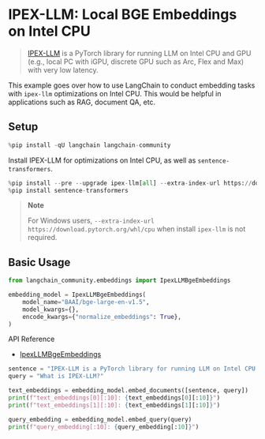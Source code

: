 # IPEX-LLM: Local BGE Embeddings on Intel CPU

> [IPEX-LLM](https://github.com/intel-analytics/ipex-llm) is a PyTorch library for running LLM on Intel CPU and GPU (e.g., local PC with iGPU, discrete GPU such as Arc, Flex and Max) with very low latency.

This example goes over how to use LangChain to conduct embedding tasks with `ipex-llm` optimizations on Intel CPU. This would be helpful in applications such as RAG, document QA, etc.

## Setup


```python
%pip install -qU langchain langchain-community
```

Install IPEX-LLM for optimizations on Intel CPU, as well as `sentence-transformers`.


```python
%pip install --pre --upgrade ipex-llm[all] --extra-index-url https://download.pytorch.org/whl/cpu
%pip install sentence-transformers
```

> **Note**
>
> For Windows users, `--extra-index-url https://download.pytorch.org/whl/cpu` when install `ipex-llm` is not required.

## Basic Usage


```python
from langchain_community.embeddings import IpexLLMBgeEmbeddings

embedding_model = IpexLLMBgeEmbeddings(
    model_name="BAAI/bge-large-en-v1.5",
    model_kwargs={},
    encode_kwargs={"normalize_embeddings": True},
)
```

API Reference
- [IpexLLMBgeEmbeddings](https://python.langchain.com/api_reference/community/embeddings/langchain_community.embeddings.ipex_llm.IpexLLMBgeEmbeddings.html)


```python
sentence = "IPEX-LLM is a PyTorch library for running LLM on Intel CPU and GPU (e.g., local PC with iGPU, discrete GPU such as Arc, Flex and Max) with very low latency."
query = "What is IPEX-LLM?"

text_embeddings = embedding_model.embed_documents([sentence, query])
print(f"text_embeddings[0][:10]: {text_embeddings[0][:10]}")
print(f"text_embeddings[1][:10]: {text_embeddings[1][:10]}")

query_embedding = embedding_model.embed_query(query)
print(f"query_embedding[:10]: {query_embedding[:10]}")
```
